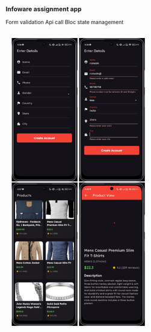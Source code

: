 <h3> 
Infoware assignment app
</h3>

Form validation
Api call
Bloc state management


<div style="padding-top: 20px; padding-bottom: 8px; padding-left: 16px; padding-right: 16px;">
    <img src="https://github.com/Vrushabh102/infoware_assignment/blob/master/assets/IMG-20241230-WA0019.jpg" width="175" height="380">
    <img src="https://github.com/Vrushabh102/infoware_assignment/blob/master/assets/IMG-20241230-WA0018.jpg" width="175" height="380">
    <img src="https://github.com/Vrushabh102/infoware_assignment/blob/master/assets/IMG-20241230-WA0016.jpg" width="175" height="380">
    <img src="https://github.com/Vrushabh102/infoware_assignment/blob/master/assets/IMG-20241230-WA0015.jpg" width="175" height="380">
</div>
